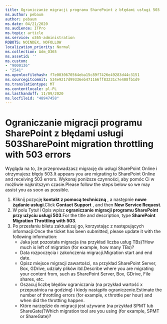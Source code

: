 ```yaml
---
title: Ograniczanie migracji programu SharePoint z błędami usługi 503
ms.author: pebaum
author: pebaum
ms.date: 04/21/2020
ms.audience: ITPro
ms.topic: article
ms.service: o365-administration
ROBOTS: NOINDEX, NOFOLLOW
localization_priority: Normal
ms.collection: Adm_O365
ms.assetid: ''
ms.custom:
- "9000136"
- "2541"
ms.openlocfilehash: f7e0030670564eba15c89f7426e49283d44c3151
ms.sourcegitcommit: 534e9217d99336eb471166ff83231c7e408fb1d9
ms.translationtype: MT
ms.contentlocale: pl-PL
ms.lasthandoff: 11/09/2020
ms.locfileid: "48947458"
---
```

# <a name="sharepoint-migration-throttling-with-503-errors"></a><span data-ttu-id="87c37-102">Ograniczanie migracji programu SharePoint z błędami usługi 503</span><span class="sxs-lookup"><span data-stu-id="87c37-102">SharePoint migration throttling with 503 errors</span></span>

<span data-ttu-id="87c37-103">Wygląda na to, że przeprowadzasz migrację do usługi SharePoint Online i otrzymujesz błędy 503.</span><span class="sxs-lookup"><span data-stu-id="87c37-103">It appears you are migrating to SharePoint Online and receiving 503 errors.</span></span> <span data-ttu-id="87c37-104">Wykonaj poniższe czynności, aby pomóc Ci w możliwie najkrótszym czasie.</span><span class="sxs-lookup"><span data-stu-id="87c37-104">Please follow the steps below so we may assist you as soon as possible.</span></span>

1. <span data-ttu-id="87c37-105">Kliknij pozycję **kontakt z pomocą techniczną** , a następnie **nowe żądanie usługi**.</span><span class="sxs-lookup"><span data-stu-id="87c37-105">Click **Contact Support** , and then **New Service Request**.</span></span>
2. <span data-ttu-id="87c37-106">W polu Tytuł i Opis wpisz **ograniczanie migracji programu SharePoint przy użyciu usługi 503**.</span><span class="sxs-lookup"><span data-stu-id="87c37-106">For the title and description, type **SharePoint Migration Throttling with 503**.</span></span>
3. <span data-ttu-id="87c37-107">Po przesłaniu biletu zaktualizuj go, korzystając z następujących informacji:</span><span class="sxs-lookup"><span data-stu-id="87c37-107">Once the ticket has been submitted, please update it with the following information:</span></span>
    - <span data-ttu-id="87c37-108">Jaka jest pozostała migracja (na przykład liczba usług TBs)?</span><span class="sxs-lookup"><span data-stu-id="87c37-108">How much is left of migration (for example, how many TBs)?</span></span>
    - <span data-ttu-id="87c37-109">Data rozpoczęcia i zakończenia migracji.</span><span class="sxs-lookup"><span data-stu-id="87c37-109">Migration start and end date.</span></span>
    - <span data-ttu-id="87c37-110">Opisz miejsce migracji zawartości, na przykład SharePoint Server, Box, GDrive, udziały plików itd.</span><span class="sxs-lookup"><span data-stu-id="87c37-110">Describe where you are migrating your content from, such as SharePoint Server, Box, GDrive, File shares, etc.</span></span>
    - <span data-ttu-id="87c37-111">Oszacuj liczbę błędów ograniczania (na przykład wartość x przepustnica na godzinę) i kiedy nastąpiło ograniczenie.</span><span class="sxs-lookup"><span data-stu-id="87c37-111">Estimate the number of throttling errors (for example, x throttle per hour) and when did the throttling happen.</span></span>
    - <span data-ttu-id="87c37-112">Które narzędzie do migracji jest używane (na przykład SPMT lub ShareGate)?</span><span class="sxs-lookup"><span data-stu-id="87c37-112">Which migration tool are you using (for example, SPMT or ShareGate)?</span></span>
